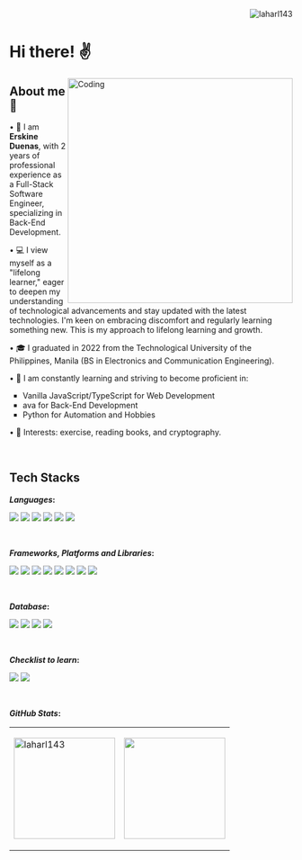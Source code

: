 <p align="right"> <img src="https://komarev.com/ghpvc/?username=laharl143&label=Profile%20views&color=0e75b6&style=flat" alt="laharl143" /> </p>
<h1 align="left">Hi there! ✌</h1>

<img align="right" alt="Coding" width="400" src="https://media1.giphy.com/media/5eLDrEaRGHegx2FeF2/giphy.gif?cid=ecf05e47wp91l6wds6rlx7p3674si5t3x4a1s3vo6j9nqnbe&rid=giphy.gif&ct=s">

<h2>About me 👦</h2>
<p>• 👀 I am <strong>Erskine Duenas</strong>, with 2 years of professional experience as a Full-Stack Software Engineer, specializing in Back-End Development. </p>
<p>• 💻 I view myself as a "lifelong learner," eager to deepen my understanding of technological advancements and stay updated with the latest technologies. I'm keen on embracing discomfort and regularly learning something new. This is my approach to lifelong learning and growth. </p>
<p>• 🎓 I graduated in 2022 from the Technological University of the Philippines, Manila (BS in Electronics and Communication Engineering).</p>
<p>• 🌱 I am constantly learning and striving to become proficient in:</p>
<ul type="square">
<li>Vanilla JavaScript/TypeScript for Web Development</li>
<li>ava for Back-End Development</li>
<li>Python for Automation and Hobbies</li>
</ul>
<p>• 📌 Interests: exercise, reading books, and cryptography.</p>
<!--<p>• 💼 As a freelancer, I'm currently working on a web3/blockchain company called DRDC(https://wearedrdc.io/). -->


<!----------------
laharl143/laharl143 is a ✨ special ✨ repository because its `README.md` (this file) appears on your GitHub profile.
You can click the Preview link to take a look at your changes..
-------------->
<br>
<h2>Tech Stacks</h2>

<b>*Languages*:</b> <br>
<p align="left">
<img src="https://img.shields.io/badge/java-%23ED8B00.svg?style=for-the-badge&logo=openjdk&logoColor=white">
<img src="https://img.shields.io/badge/javascript-%23323330.svg?style=for-the-badge&logo=javascript&logoColor=%23F7DF1E"> 
<img src="https://img.shields.io/badge/typescript-%23007ACC.svg?style=for-the-badge&logo=typescript&logoColor=white">
<img src="https://img.shields.io/badge/node.js-6DA55F?style=for-the-badge&logo=node.js&logoColor=white">
<img src="https://img.shields.io/badge/PowerShell-%235391FE.svg?style=for-the-badge&logo=powershell&logoColor=white"> 
<img src="https://img.shields.io/badge/python-3670A0?style=for-the-badge&logo=python&logoColor=ffdd54"> 
</p>

<br>

<b>*Frameworks, Platforms and Libraries*:</b> <br>
<p align="left">
<img src="https://img.shields.io/badge/react-%2320232a.svg?style=for-the-badge&logo=react&logoColor=%2361DAFB">
<img src="https://img.shields.io/badge/express.js-%23404d59.svg?style=for-the-badge&logo=express&logoColor=%2361DAFB">
<img src="https://img.shields.io/badge/Next-black?style=for-the-badge&logo=next.js&logoColor=white">
<img src="https://img.shields.io/badge/tailwindcss-%2338B2AC.svg?style=for-the-badge&logo=tailwind-css&logoColor=white">
<img src="https://img.shields.io/badge/bootstrap-%23563D7C.svg?style=for-the-badge&logo=bootstrap&logoColor=white"> 
<img src="https://img.shields.io/badge/bulma-00D0B1?style=for-the-badge&logo=bulma&logoColor=white"> 
<img src="https://img.shields.io/badge/github-%23121011.svg?style=for-the-badge&logo=github&logoColor=white"> 
<img src="https://img.shields.io/badge/git-%23F05033.svg?style=for-the-badge&logo=git&logoColor=white"> 
</p>

<br>

<b>*Database*:</b> <br>
<p align="left">
<img src="https://img.shields.io/badge/Oracle-F80000?style=for-the-badge&logo=oracle&logoColor=white"> 
<img src="https://img.shields.io/badge/mysql-4479A1.svg?style=for-the-badge&logo=mysql&logoColor=white"> 
<img src="https://img.shields.io/badge/Appwrite-%23FD366E.svg?style=for-the-badge&logo=appwrite&logoColor=white"> 
<img src="https://img.shields.io/badge/postgres-%23316192.svg?style=for-the-badge&logo=postgresql&logoColor=white"> 
</p>

<br>

<b>*Checklist to learn*:</b> 

<p align="left">
  <img src="https://img.shields.io/badge/go-%2300ADD8.svg?style=for-the-badge&logo=go&logoColor=white"> 
  <img src="https://img.shields.io/badge/AWS-%23FF9900.svg?style=for-the-badge&logo=amazon-aws&logoColor=white"> 
</p>

<br>

<b>*GitHub Stats*:</b> 
  
  <b> </b> 
  
<p align="center">
<table>
<tr>

  <td>
  <p><img align="center" src="https://github-readme-streak-stats.herokuapp.com/?user=laharl143&&theme=tokyonight&hide_border=true" alt="laharl143" height="180rem"/></p>
  </td>
    
  <td> 
<a href="https://github.com/laharl143"><img align="center" src="https://github-readme-stats.vercel.app/api/top-langs/?username=laharl143&layout=compact&theme=tokyonight&hide_border=true" height="180rem"/></a>
  </td>
  
  
</tr>
</table>
</p>


<!--------------------

<td>
  <a href="https://github.com/laharl143">
  <img align="center" src="https://github-readme-stats.vercel.app/api?username=laharl143&show_icons=true&include_all_commits=true&theme=radical&hide_border=true" alt="laharl143's Github Stats" height="180rem" />
  </a>
  </td>

<p><img align="center" src="https://github-readme-streak-stats.herokuapp.com/?user=laharl143&&theme=radical" alt="laharl143" /></p>
<p>&nbsp;<img align="center" src="https://github-readme-stats.vercel.app/api?username=laharl143&show_icons=true&locale=en&theme=radical" alt="laharl143" /></p>


<p align="left"> <a href="https://github.com/ryo-ma/github-profile-trophy"><img src="https://github-profile-trophy.vercel.app/?username=laharl143" alt="laharl143" /></a> </p>

Erskine Duenas Vscode Extensions:
AREPL for python
Auto Close Tag
Auto Rename Tag
AutoDocstring - Python
Ayu
Better C++ Syntax
Bracket Colorizer
Brackets Dark - THEME (currently using)
C/C++
C/C++ Extension Pack
C/C++ Runner
C/C++ Themes
CMake
CMake Tools
Code Runner
Code Specc Checker
CodeLLDB
Colonize
Color Highlight
Debugger for Java
Doxygen Documentation Generator
EJS language support
ES7+ React/Redux/React-Native snippets
ESLint
Extension Pack for Java
file-icons
Github Pull Requests and Issues
IntelliCode
Intellicode API Usage examples
Jinja
Live Server
Material Icon Theme
Prettier - Code formatter
Smart Column Indenter
stylelint-plus
Toggle Column Selection

Erskine Duenas Commonly Used setting configuration:
Autosave ✓
Files: Auto Save - afterDelay
Editor: Font Size - 20
Editor: Font Family - Consolas, 'Courier New', monospace
Editor: Tab Size - 4
Editor: Render Whitespace - selection



-------------------->
